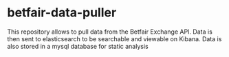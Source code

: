 # betfair-data-puller
This repository allows to pull data from the Betfair Exchange API.
Data is then sent to elasticsearch to be searchable and viewable on Kibana.
Data is also stored in a mysql database for static analysis
